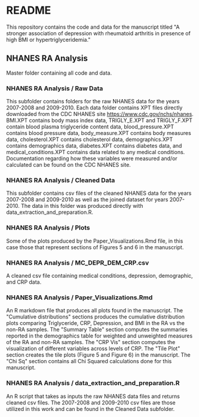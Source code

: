 # README
This repository contains the code and data for the manuscript titled "A stronger association of depression with rheumatoid arthritis in presence of high BMI or hypertriglyceridemia."

## NHANES RA Analysis
Master folder containing all code and data.

### NHANES RA Analysis / Raw Data
This subfolder contains folders for the raw NHANES data for the years 2007-2008 and 2009-2010. Each data folder contains XPT files directly downloaded from the CDC NHANES site
 https://www.cdc.gov/nchs/nhanes. BMI.XPT contains body mass index data, TRIGLY_E.XPT and TRIGLY_F.XPT contain blood plasma triglyceride content data, blood_pressure.XPT contains blood pressure data, body_measure.XPT contains body measures data, cholesterol.XPT contains cholesterol data, demographics.XPT contains demographics data, diabetes.XPT contains diabetes data, and medical_conditions.XPT contains data related to any medical conditions. Documentation regarding how these variables were measured and/or calculated can be found on the CDC NHANES site. 

### NHANES RA Analysis / Cleaned Data
This subfolder contains csv files of the cleaned NHANES data for the years 2007-2008 and 2009-2010 as well as the joined dataset for years 2007-2010. The data in this folder was produced directly with data_extraction_and_preparation.R. 

### NHANES RA Analysis / Plots
Some of the plots produced by the Paper_Visualizations.Rmd file, in this case those that represent sections of Figures 5 and 6 in the manuscript.

### NHANES RA Analysis / MC_DEPR_DEM_CRP.csv
A cleaned csv file containing medical conditions, depression, demographic, and CRP data.

### NHANES RA Analysis / Paper_Visualizations.Rmd
An R markdown file that produces all plots found in the manuscript. The "Cumulative distributions" sections produces the cumulative distribution plots comparing Triglyceride, CRP, Depression, and BMI in the RA vs the non-RA samples. The "Summary Table" section computes the summaries reported in the demographics table for weighted and unweighted measures of the RA and non-RA samples. The "CRP Vis" section computes the visualization of different variables across levels of CRP. The "Tile Plot" section creates the tile plots (Figure 5 and Figure 6) in the manuscript. The "Chi Sq" section contains all Chi Squared calculations done for this manuscript.  

### NHANES RA Analysis / data_extraction_and_preparation.R
An R script that takes as inputs the raw NHANES data files and returns cleaned csv files. The 2007-2008 and 2009-2010 csv files are those utilized in this work and can be found in the Cleaned Data subfolder. 
